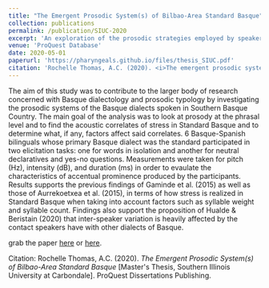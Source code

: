 ```yaml
---
title: "The Emergent Prosodic System(s) of Bilbao-Area Standard Basque"
collection: publications
permalink: /publication/SIUC-2020
excerpt: 'An exploration of the prosodic strategies employed by speakers of Standard Basque.'
venue: 'ProQuest Database'
date: 2020-05-01  
paperurl: 'https://pharyngeals.github.io/files/thesis_SIUC.pdf'     
citation: 'Rochelle Thomas, A.C. (2020). <i>The emergent prosodic system(s) of bilbao-area standard basque</i> (Order No. 27833317) [M.A. Thesis, Southern Illinois University at Carbondale]. ProQuest Dissertations Publishing.'
---
```


The aim of this study was to contribute to the larger body of research concerned with Basque dialectology and prosodic typology by investigating the prosodic systems of the Basque dialects spoken in Southern Basque Country. The main goal of the analysis was to look at prosody at the phrasal level and to find the acoustic correlates of stress in Standard Basque and to determine what, if any, factors affect said correlates. 6 Basque-Spanish bilinguals whose primary Basque dialect was the standard participated in two elicitation tasks: one for words in isolation and another for neutral declaratives and yes-no questions. Measurements were taken for pitch (Hz), intensity (dB), and duration (ms) in order to evaulate the characteristics of accentual prominence produced by the participants. Results supports the previous findings of Gaminde et al. (2015) as well as those of Aurrekoetxea et al. (2015), in terms of how stress is realized in Standard Basque when taking into account factors such as syllable weight and syllable count. Findings also support the proposition of Hualde & Beristain (2020) that inter-speaker variation is heavily affected by the contact speakers have with other dialects of Basque.

grab the paper [here](https://pharyngeals.github.io/files/thesis_SIUC.pdf) or [here](https://www.proquest.com/docview/2437344538/9EDEAF79FAAA4257PQ/1?accountid=147023).

Citation: Rochelle Thomas, A.C. (2020). <i>The Emergent Prosodic System(s) of Bilbao-Area Standard Basque</i> \[Master's Thesis, Southern Illinois University at Carbondale]. ProQuest Dissertations Publishing.
